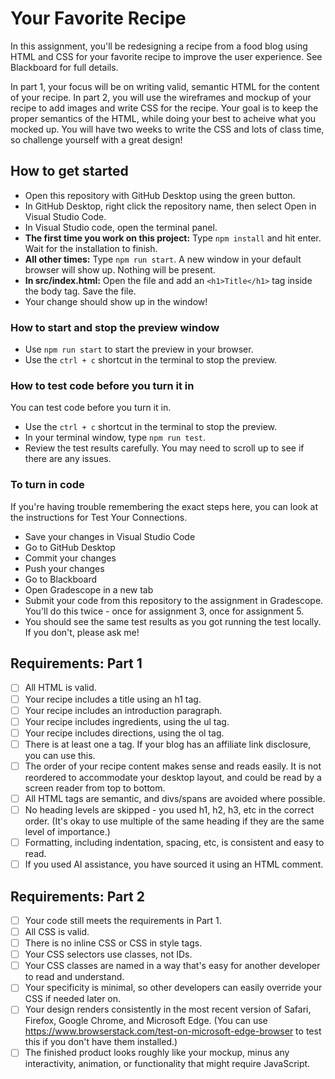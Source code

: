 # Your Favorite Recipe

In this assignment, you'll be redesigning a recipe from a food blog using HTML and CSS for your favorite recipe
to improve the user experience. See Blackboard for full details.

In part 1, your focus will be on writing valid, semantic HTML for the content of your recipe. In part 2, you 
will use the wireframes and mockup of your recipe to add images and write CSS for the recipe. Your goal is 
to keep the proper semantics of the HTML, while doing your best to acheive what you mocked up. You will have 
two weeks to write the CSS and lots of class time, so challenge yourself with a great design!

## How to get started
- Open this repository with GitHub Desktop using the green button.
- In GitHub Desktop, right click the repository name, then select Open in Visual Studio Code.
- In Visual Studio code, open the terminal panel.
- **The first time you work on this project:** Type `npm install` and hit enter. Wait for the installation to finish.
- **All other times:** Type `npm run start`. A new window in your default browser will show up. Nothing will be present.
- **In src/index.html:** Open the file and add an `<h1>Title</h1>` tag inside the body tag. Save the file.
- Your change should show up in the window!

### How to start and stop the preview window
- Use `npm run start` to start the preview in your browser.
- Use the `ctrl + c` shortcut in the terminal to stop the preview.

### How to test code before you turn it in
You can test code before you turn it in.
- Use the `ctrl + c` shortcut in the terminal to stop the preview.
- In your terminal window, type `npm run test`.
- Review the test results carefully. You may need to scroll up to see if there are any issues.

### To turn in code
If you're having trouble remembering the exact steps here, you can look at the instructions for Test Your Connections.
- Save your changes in Visual Studio Code
- Go to GitHub Desktop
- Commit your changes
- Push your changes
- Go to Blackboard
- Open Gradescope in a new tab
- Submit your code from this repository to the assignment in Gradescope. You'll do this twice - once for assignment 3, once for assignment 5.
- You should see the same test results as you got running the test locally. If you don't, please ask me!

## Requirements: Part 1

- [ ] All HTML is valid.
- [ ] Your recipe includes a title using an h1 tag.
- [ ] Your recipe includes an introduction paragraph.
- [ ] Your recipe includes ingredients, using the ul tag.
- [ ] Your recipe includes directions, using the ol tag.
- [ ] There is at least one a tag. If your blog has an affiliate link disclosure, you can use this.
- [ ] The order of your recipe content makes sense and reads easily. It is not reordered to accommodate your desktop layout, and could be read by a screen reader from top to bottom.
- [ ] All HTML tags are semantic, and divs/spans are avoided where possible.
- [ ] No heading levels are skipped - you used h1, h2, h3, etc in the correct order. (It's okay to use multiple of the same heading if they are the same level of importance.)
- [ ] Formatting, including indentation, spacing, etc, is consistent and easy to read.
- [ ] If you used AI assistance, you have sourced it using an HTML comment.

## Requirements: Part 2

- [ ] Your code still meets the requirements in Part 1.
- [ ] All CSS is valid.
- [ ] There is no inline CSS or CSS in style tags.
- [ ] Your CSS selectors use classes, not IDs.
- [ ] Your CSS classes are named in a way that's easy for another developer to read and understand.
- [ ] Your specificity is minimal, so other developers can easily override your CSS if needed later on.
- [ ] Your design renders consistently in the most recent version of Safari, Firefox, Google Chrome, and Microsoft Edge. (You can use https://www.browserstack.com/test-on-microsoft-edge-browser to test this if you don't have them installed.)
- [ ] The finished product looks roughly like your mockup, minus any interactivity, animation, or functionality that might require JavaScript.
